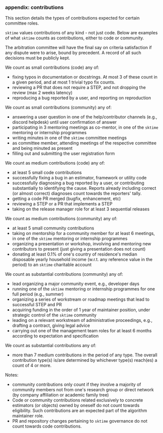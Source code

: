 
### appendix: contributions

This section details the types of contributions expected for certain committee roles.

``sktime`` values contributions of any kind - not just code.
Below are examples of what ``sktime`` counts as contributions, either to code or community.

The arbitration committee will have the final say on criteria satisfaction if any dispute were to arise, bound by precedent.
A record of all such decisions must be publicly kept.

We count as small contributions (code) any of:

* fixing typos in documentation or docstrings. At most 3 of these count in a given period,
  and at most 1 trivial typo fix counts.
* reviewing a PR that does not require a STEP, and not dropping the review (max 2 weeks latency)
* reproducing a bug reported by a user, and reporting on reproduction

We count as small contributions (community) any of:

* answering a user question in one of the help/contributor channels (e.g., discord helpdesk) until user confirmation of answer
* participating in 3 mentoring meetings as co-mentor, in one of the ``sktime`` mentoring or internship programmes
* writing minutes in one of the ``sktime`` committee meetings
* as committee member, attending meetings of the respective committee and being minuted as present
* filling out and submitting the user registration form

We count as medium contributions (code) any of:

* at least 5 small code contributions
* successfully fixing a bug in an estimator, framework or utility code
* successfully diagnosing a bug reported by a user, or contributing substantially to identifying the cause.
  Reports already including correct (or almost correct) diagnoses count towards the reporters' tally.
* getting a code PR merged (bugfix, enhancement, etc)
* reviewing a STEP or a PR that implements a STEP
* taking on the release manager role for at least 3 sequential releases

We count as medium contributions (community) any of:

* at least 5 small community contributions
* taking on mentorship for a community member for at least 6 meetings, in one of the ``sktime`` mentoring or internship programmes
* organizing a presentation or workshop, involving and mentoring new contributors to present (just giving a presentation does not count)
* donating at least 0.1% of one's country of residence's median disposable yearly household income (w.r.t. any reference value in the period) to an ``sktime`` charitable account

We count as substantial contributions (community) any of:

* lead organizing a major community event, e.g., developer days
* running one of the ``sktime`` mentoring or internship programmes for one full period (e.g., summer)
* organizing a series of workstream or roadmap meetings that lead to successful STEP and PR
* acquiring funding in the order of 1 year of maintainer position, under strategic control of the ``sktime`` community
* leading on a relevant workstream of administrative proceedings, e.g., drafting a contract, giving legal advice
* carrying out one of the management team roles for at least 6 months according to expectation and specification

We count as substantial contributions any of:

* more than 7 medium contributions in the period of any type. The overall contribution type(s) is/are determined by whichever type(s) reach(es) a count of 4 or more.


Notes:

* community contributions only count if they involve a majority of community members not from one's research group or direct network (by company affiliation or academic family tree)
* Code or community contributions related exclusively to concrete estimators (or objects) owned by oneself do not count towards eligibility. Such contributions are an expected part of the algorithm maintainer role.
* PR and repository changes pertaining to ``sktime`` governance do not count towards code contributions.
